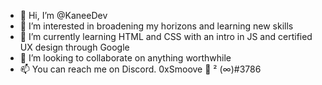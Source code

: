 - 👋 Hi, I’m @KaneeDev
- 👀 I’m interested in broadening my horizons and learning new skills
- 🌱 I’m currently learning HTML and CSS with an intro in JS and certified UX design through Google
- 💞️ I’m looking to collaborate on anything worthwhile
- 📫 You can reach me on Discord. 0xSmoove  🔲 ² (∞)#3786

<!---
KaneeDev/KaneeDev is a ✨ special ✨ repository because its `README.md` (this file) appears on your GitHub profile.
You can click the Preview link to take a look at your changes.
--->
